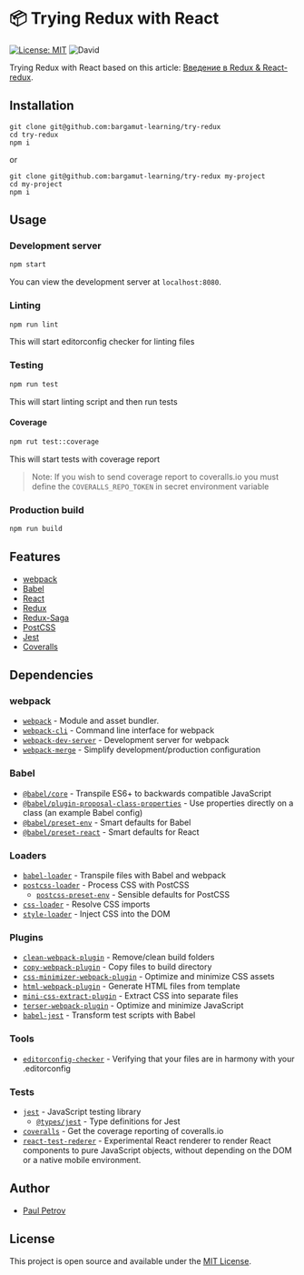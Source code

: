 # 📦 Trying Redux with React

[![License: MIT](https://img.shields.io/badge/License-MIT-blue.svg)](https://opensource.org/licenses/MIT) ![David](https://img.shields.io/david/dev/bargamut-learning/try-redux)

Trying Redux with React based on this article: [Введение в Redux & React-redux](https://habr.com/ru/post/498860/).

## Installation

```
git clone git@github.com:bargamut-learning/try-redux
cd try-redux
npm i
```

or

```
git clone git@github.com:bargamut-learning/try-redux my-project
cd my-project
npm i
```

## Usage

### Development server

```bash
npm start
```

You can view the development server at `localhost:8080`.

### Linting

```bash
npm run lint
```

This will start editorconfig checker for linting files

### Testing

```bash
npm run test
```

This will start linting script and then run tests

#### Coverage

```bash
npm rut test::coverage
```

This will start tests with coverage report

> Note: If you wish to send coverage report to coveralls.io you must define the `COVERALLS_REPO_TOKEN` in secret environment variable

### Production build

```bash
npm run build
```

## Features

- [webpack](https://webpack.js.org/)
- [Babel](https://babeljs.io/)
- [React](https://reactjs.org/)
- [Redux](https://redux.js.org/)
- [Redux-Saga](https://redux-saga.js.org/)
- [PostCSS](https://postcss.org/)
- [Jest](https://jestjs.io)
- [Coveralls](https://coveralls.io)

## Dependencies

### webpack

- [`webpack`](https://github.com/webpack/webpack) - Module and asset bundler.
- [`webpack-cli`](https://github.com/webpack/webpack-cli) - Command line interface for webpack
- [`webpack-dev-server`](https://github.com/webpack/webpack-dev-server) - Development server for webpack
- [`webpack-merge`](https://github.com/survivejs/webpack-merge) - Simplify development/production configuration
<!-- - [`cross-env`](https://github.com/kentcdodds/cross-env) - Cross platform configuration -->

### Babel

- [`@babel/core`](https://www.npmjs.com/package/@babel/core) - Transpile ES6+ to backwards compatible JavaScript
- [`@babel/plugin-proposal-class-properties`](https://babeljs.io/docs/en/babel-plugin-proposal-class-properties) - Use properties directly on a class (an example Babel config)
- [`@babel/preset-env`](https://babeljs.io/docs/en/babel-preset-env) - Smart defaults for Babel
- [`@babel/preset-react`](https://babeljs.io/docs/en/babel-preset-env) - Smart defaults for React

### Loaders

- [`babel-loader`](https://webpack.js.org/loaders/babel-loader/) - Transpile files with Babel and webpack
- [`postcss-loader`](https://webpack.js.org/loaders/postcss-loader/) - Process CSS with PostCSS
  - [`postcss-preset-env`](https://www.npmjs.com/package/postcss-preset-env) - Sensible defaults for PostCSS
- [`css-loader`](https://webpack.js.org/loaders/css-loader/) - Resolve CSS imports
- [`style-loader`](https://webpack.js.org/loaders/style-loader/) - Inject CSS into the DOM

### Plugins

- [`clean-webpack-plugin`](https://github.com/johnagan/clean-webpack-plugin) - Remove/clean build folders
- [`copy-webpack-plugin`](https://github.com/webpack-contrib/copy-webpack-plugin) - Copy files to build directory
- [`css-minimizer-webpack-plugin`](https://github.com/webpack-contrib/css-minimizer-webpack-plugin) - Optimize and minimize CSS assets
- [`html-webpack-plugin`](https://github.com/jantimon/html-webpack-plugin) - Generate HTML files from template
- [`mini-css-extract-plugin`](https://github.com/webpack-contrib/mini-css-extract-plugin) - Extract CSS into separate files
- [`terser-webpack-plugin`](https://github.com/webpack-contrib/terser-webpack-plugin) - Optimize and minimize JavaScript
- [`babel-jest`](https://www.npmjs.com/package/babel-jest) - Transform test scripts with Babel

### Tools

- [`editorconfig-checker`](https://github.com/editorconfig-checker/editorconfig-checker) - Verifying that your files are in harmony with your .editorconfig

### Tests

- [`jest`](https://github.com/facebook/jest) - JavaScript testing library
  - [`@types/jest`](https://www.npmjs.com/package/@types/jest) - Type definitions for Jest
- [`coveralls`](https://github.com/nickmerwin/node-coveralls) - Get the coverage reporting of coveralls.io
- [`react-test-rederer`](https://www.npmjs.com/package/react-test-renderer) - Experimental React renderer to render React components to pure JavaScript objects, without depending on the DOM or a native mobile environment.

## Author

- [Paul Petrov](https://bargamut.ru)

## License

This project is open source and available under the [MIT License](LICENSE).
